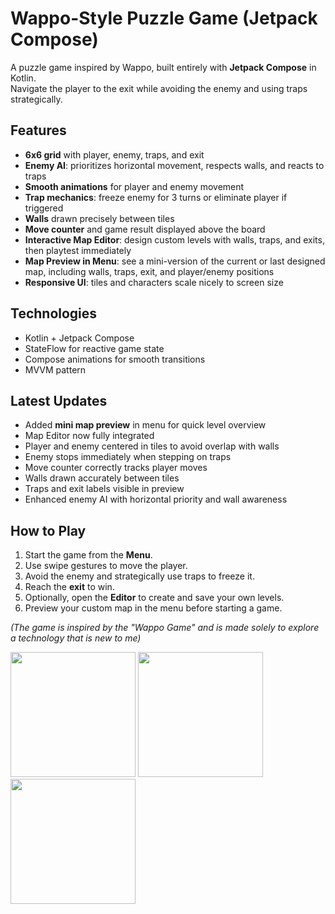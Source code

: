 # Wappo-Style Puzzle Game (Jetpack Compose)

A puzzle game inspired by Wappo, built entirely with **Jetpack Compose** in Kotlin.  
Navigate the player to the exit while avoiding the enemy and using traps strategically.

## Features

- **6x6 grid** with player, enemy, traps, and exit
- **Enemy AI**: prioritizes horizontal movement, respects walls, and reacts to traps
- **Smooth animations** for player and enemy movement
- **Trap mechanics**: freeze enemy for 3 turns or eliminate player if triggered
- **Walls** drawn precisely between tiles
- **Move counter** and game result displayed above the board
- **Interactive Map Editor**: design custom levels with walls, traps, and exits, then playtest immediately
- **Map Preview in Menu**: see a mini-version of the current or last designed map, including walls, traps, exit, and player/enemy positions
- **Responsive UI**: tiles and characters scale nicely to screen size

## Technologies

- Kotlin + Jetpack Compose
- StateFlow for reactive game state
- Compose animations for smooth transitions
- MVVM pattern

## Latest Updates

- Added **mini map preview** in menu for quick level overview
- Map Editor now fully integrated
- Player and enemy centered in tiles to avoid overlap with walls
- Enemy stops immediately when stepping on traps
- Move counter correctly tracks player moves
- Walls drawn accurately between tiles
- Traps and exit labels visible in preview
- Enhanced enemy AI with horizontal priority and wall awareness

## How to Play

1. Start the game from the **Menu**.
2. Use swipe gestures to move the player.
3. Avoid the enemy and strategically use traps to freeze it.
4. Reach the **exit** to win.
5. Optionally, open the **Editor** to create and save your own levels.
6. Preview your custom map in the menu before starting a game.

*(The game is inspired by the "Wappo Game" and is made solely to explore a technology that is new to me)*

<img src="https://github.com/CNJerry-IvanovVyacheslav/Wappo_game/blob/master/photo_3_2025-09-19_12-43-47.jpg" width="200">    <img src="https://github.com/CNJerry-IvanovVyacheslav/Wappo_game/blob/master/photo_2_2025-09-19_12-43-47.jpg" width="200">        <img src="https://github.com/CNJerry-IvanovVyacheslav/Wappo_game/blob/master/photo_1_2025-09-19_12-43-47.jpg" width="200">
